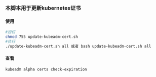 ### 本脚本用于更新kubernetes证书

#### 使用

```bash
#授权
chmod 755 update-kubeadm-cert.sh
#执行
./update-kubeadm-cert.sh all 或者 bash update-kubeadm-cert.sh all
```

#### 查看

```bash
kubeadm alpha certs check-expiration
```

